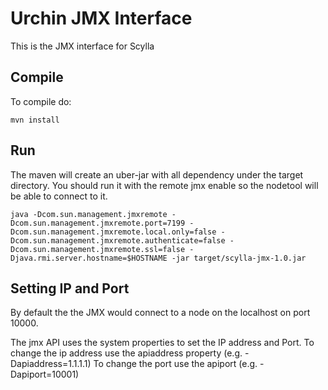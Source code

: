 # Urchin JMX Interface
This is the JMX interface for Scylla
## Compile
To compile do:
```
mvn install
```

## Run
The maven will create an uber-jar with all dependency under the target directory. You should run it with the remote jmx enable so the nodetool will be able to connect to it.

```
java -Dcom.sun.management.jmxremote -Dcom.sun.management.jmxremote.port=7199 -Dcom.sun.management.jmxremote.local.only=false -Dcom.sun.management.jmxremote.authenticate=false -Dcom.sun.management.jmxremote.ssl=false -Djava.rmi.server.hostname=$HOSTNAME -jar target/scylla-jmx-1.0.jar
```

## Setting IP and Port
By default the the JMX would connect to a node on the localhost
on port 10000.

The jmx API uses the system properties to set the IP address and Port.
To change the ip address use the apiaddress property (e.g. -Dapiaddress=1.1.1.1)
To change the port use the apiport (e.g. -Dapiport=10001)
